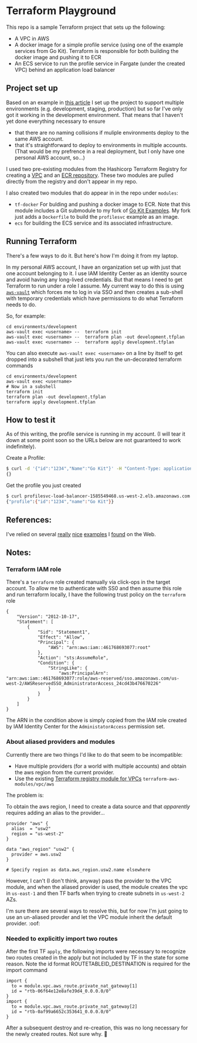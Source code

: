 # Terraform Playground

This repo is a sample Terraform project that sets up the following:
* A VPC in AWS
* A docker image for a simple profile service (using one of the example services from Go Kit). Terraform is responsible for both building the docker image and pushing it to ECR
* An ECS service to run the profile service in Fargate (under the created VPC) behind an application load balancer

## Project set up

Based on an example in [this article][1] I set up the project to support multiple environments (e.g. development, staging, production) but so far I've only got it working in the development environment. That means that I haven't yet done everything necessary to ensure 
* that there are no naming collisions if muliple environments deploy to the same AWS account.
* that it's straightforward to deploy to environments in multiple accounts. (That would be my prefrence in a real deployment, but I only have one personal AWS account, so...)

I used two pre-existing modules from the Hashicorp Terraform Registry for creating a [VPC](https://registry.terraform.io/modules/terraform-aws-modules/vpc/aws/latest) and an [ECR repository](https://registry.terraform.io/modules/terraform-aws-modules/ecr/aws/latest). These two modules are pulled directly from the registry and don't appear in my repo. 

I also created two modules that do appear in in the repo under `modules`: 
* `tf-docker` For bulding and pushing a docker image to ECR. Note that this module includes a Git submodule to my fork of [Go Kit Examples](https://github.com/jonathan-k-shapiro/go-kit-examples/tree/3b8f291d2b369eb0ccd867d85ab9c7b10e38b1b3). My fork just adds a `Dockerfile` to build the `profilesvc` example as an image.
* `ecs` for building the ECS service and its associated infrastructure.

## Running Terraform

There's a few ways to do it. But here's how I'm doing it from my laptop.

In my personal AWS account, I have an organization set up with just that one account belonging to it. I use IAM Identity Center as an identity source and avoid having any long-lived credentials. But that means I need to get Terraform to run under a role I assume. My current way to do this is using [`aws-vault`](https://github.com/99designs/aws-vault) which forces me to log in via SSO and then creates a sub-shell with temporary credentials which have permissions to do what Terraform needs to do.

So, for example:
```
cd environments/development
aws-vault exec <username> --  terraform init
aws-vault exec <username> --  terraform plan -out development.tfplan
aws-vault exec <username> --  terraform apply development.tfplan
```

You can also execute `aws-vault exec <username>` on a line by itself to get dropped into a subshell that just lets you run the un-decorated terraform commands

```
cd environments/development
aws-vault exec <username>
# Now in a subshell
terraform init
terraform plan -out development.tfplan
terraform apply development.tfplan
```

## How to test it
As of this writing, the profile service is running in my account. (I will tear it down at some point soon so the URLs below are not guaranteed to work indefinitely).

Create a Profile:

```bash
$ curl -d '{"id":"1234","Name":"Go Kit"}' -H "Content-Type: application/json" -X POST http://profilesvc-load-balancer-1585549468.us-west-2.elb.amazonaws.com:8080/profiles/
{}
```

Get the profile you just created

```bash
$ curl profilesvc-load-balancer-1585549468.us-west-2.elb.amazonaws.com:8080/profiles/1234
{"profile":{"id":"1234","name":"Go Kit"}}
```

## References:

I've relied on several [really][1] [nice][2] [examples][4] I [found][3] on the Web.

[1]: https://medium.com/@b0ld8/terraform-manage-multiple-environments-63939f41c454 "Setting up Terraform to manage multiple environments"
[2]: https://anthony-f-tannous.medium.com/how-to-build-and-push-a-docker-image-to-ecr-with-terraform-38f0083314e9 "How to build and push a docker image to ECR with terraform"
[3]: https://medium.com/@olayinkasamuel44/using-terraform-and-fargate-to-create-amazons-ecs-e3308c1b9166 "Using Terraform and Fargate to create Amazon's ECS"
[4]: https://gokit.io/examples "Go Kit examples"

## Notes:

### Terraform IAM role

There's a `terraform` role created manually via click-ops in the target account. To allow me to authenticate with SS0 and then assume this role and run terraform locally, I have the following trust policy on the `terraform` role

```
{
    "Version": "2012-10-17",
    "Statement": [
        {
            "Sid": "Statement1",
            "Effect": "Allow",
            "Principal": {
                "AWS": "arn:aws:iam::461768693077:root"
            },
            "Action": "sts:AssumeRole",
            "Condition": {
                "StringLike": {
                    "aws:PrincipalArn": "arn:aws:iam::461768693077:role/aws-reserved/sso.amazonaws.com/us-west-2/AWSReservedSSO_AdministratorAccess_24cd43b476670226"
                }
            }
        }
    ]
}
```
The ARN in the condition above is simply copied from the IAM role created by IAM Identity Center for the `AdministatorAccess` permission set.

### About aliased providers and modules

Currently there are two things I'd like to do that seem to be incompatible:
* Have multiple providers (for a world with multiple accounts) and obtain the aws region from the current provider.
* Use the existing [Terraform registry module for VPCs](https://registry.terraform.io/modules/terraform-aws-modules/vpc/aws/latest) `terraform-aws-modules/vpc/aws`

The problem is:

To obtain the aws region, I need to create a data source and that _apparently_ requires adding an alias to the provider...

```
provider "aws" {
  alias  = "usw2"
  region = "us-west-2"
}

data "aws_region" "usw2" {
  provider = aws.usw2
}

# Specify region as data.aws_region.usw2.name elsewhere
```

However, I can't (I don't think, anyway) pass the provider to the VPC module, and when the aliased provider is used, the module creates the vpc in `us-east-1` and then TF barfs when trying to create
subnets in `us-west-2` AZs.

I'm sure there are several ways to resolve this, but for now I'm just going to use an un-aliased provder and let the VPC module inherit the default provider. :oof:

### Needed to explicitly import two routes

After the first TF `apply`, the following imports were necessary to recognize two routes created in the apply but not included by TF in the state for some reason. Note the id format ROUTETABLEID_DESTINATION is required for the import command

```
import {
  to = module.vpc.aws_route.private_nat_gateway[1]
  id = "rtb-06f64e12e8afe39d4_0.0.0.0/0"
}
import {
  to = module.vpc.aws_route.private_nat_gateway[2]
  id = "rtb-0af99a6652c353641_0.0.0.0/0"
}
```
After a subsequent destroy and re-creation, this was no long necessary for the newly created routes. Not sure why. :shrug:
